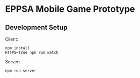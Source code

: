 # EPPSA Mobile Game Prototype

## Development Setup

Client:

```
npm install
HTTPS=true npm run watch
```

Server:

```
npm run server
```
